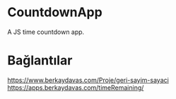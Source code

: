 # CountdownApp
A JS time countdown app.

# Bağlantılar
https://www.berkaydavas.com/Proje/geri-sayim-sayaci
https://apps.berkaydavas.com/timeRemaining/
